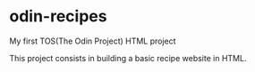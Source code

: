 # odin-recipes
My first TOS(The Odin Project) HTML project

This project consists in building a basic recipe website in HTML.
